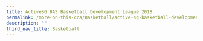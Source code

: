 ```yaml
---
title: ActiveSG BAS Basketball Development League 2018
permalink: /more-on-this-cca/Basketball/active-sg-basketball-development-league-2018/
description: ""
third_nav_title: Basketball
---
```

